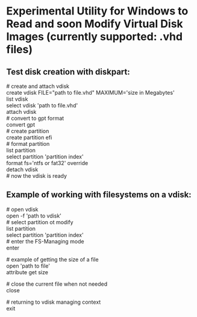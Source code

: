 # Experimental Utility for Windows to Read and soon Modify Virtual Disk Images (currently supported: .vhd files)

## Test disk creation with diskpart:
  \# create and attach vdisk  
  create vdisk FILE="path to file.vhd" MAXIMUM='size in Megabytes'  
  list vdisk  
  select vdisk 'path to file.vhd'  
  attach vdisk  
  \# convert to gpt format  
  convert gpt  
  \# create partition  
  create partition efi  
  \# format partition  
  list partition  
  select partition 'partition index'  
  format fs='ntfs or fat32' override  
  detach vdisk  
  \# now the vdisk is ready  

## Example of working with filesystems on a vdisk:  
  \# open vdisk  
  open -f 'path to vdisk'  
  \# select partition ot modify  
  list partition  
  select partition 'partition index'  
  \# enter the FS-Managing mode  
  enter  
  
  \# example of getting the size of a file  
  open 'path to file'  
  attribute get size  
  
  \# close the current file when not needed  
  close  

  \# returning to vdisk managing context  
  exit  

